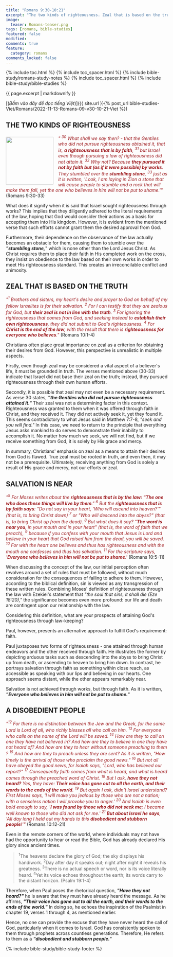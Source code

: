 ```yaml
---
title: "Romans 9:30-10:21"
excerpt: "The two kinds of righteousness. Zeal that is based on the truth. Salvation is near. A disobedient people."
image:
  teaser: Romans-teaser.png
tags: [romans, bible-studies]
featured: false
modified:
comments: true
feature:
  category: romans
comments_locked: false
---
```


{% include toc.html %}
{% include toc_spacer.html %}
{% include bible-study/romans-study-notes %}
{% include toc_spacer.html %}
{% include bible-study/bible-studies %}

{{ page.excerpt | markdownify }}

[(<em>Bấm vào đây để đọc tiếng Việt</em>)]({{ site.url }}{% post_url bible-studies-Viet/Romans/2022-11-13-Romans-09-v30-10-21-Viet %})

## THE TWO KINDS OF RIGHTEOUSNESS

<div>
<p>
<img alt src="http://vacsf.org/assets/images/Romans-teaser-Viet.png" style="border: 0px none; margin: 7px 15px 0px 0px; max-width: 100%; height: 148px; padding: 0px; float: left;">
    <span style="color: rgb(159, 29, 33);"><i>" <sup>30</sup> What shall we say then? - that the Gentiles who did not pursue righteousness obtained it, that is, <strong>a righteousness that is by faith</strong>,  <sup>31</sup> but Israel even though pursuing a law of righteousness did not attain it.  <sup>32</sup> Why not? Because <strong>they pursued it not by faith but (as if it were possible) by works</strong>. They stumbled over the <strong>stumbling stone</strong>,  <sup>33</sup> just as it is written, 'Look, I am laying in Zion a stone that will cause people to stumble and a rock that will make them fall, yet the one who believes in him will not be put to shame.'"</i></span> (Romans 9:30-33)</p>
</div>

What does it signify when it is said that Israel sought righteousness through works? This implies that they diligently adhered to the literal requirements of the law, hoping that God would consider their actions as a basis for accepting them into His kingdom. However, it is evident from the mentioned verse that such efforts cannot grant them the desired approval from God.

Furthermore, their dependence on the observance of the law actually becomes an obstacle for them, causing them to stumble over the ***"stumbling stone,***" which is none other than the Lord Jesus Christ. As Christ requires them to place their faith in His completed work on the cross, they insist on obedience to the law based on their own works in order to meet His righteousness standard. This creates an irreconcilable conflict and animosity.

## ZEAL THAT IS BASED ON THE TRUTH

<span style="color: rgb(159, 29, 33);">
<i>"<sup>1</sup> Brothers and sisters, my heart's desire and prayer to God on behalf of my fellow Israelites is for their salvation.  <sup>2</sup> For I can testify that they are zealous for God, but <strong>their zeal is not in line with the truth</strong>.  <sup>3</sup> For ignoring the righteousness that comes from God, and seeking instead to <strong>establish their own righteousness</strong>, they did not submit to God's righteousness.  <sup>4</sup> For <strong>Christ is the end of the law</strong>, with the result that there is <strong>righteousness for everyone who believes</strong>."</i></span> (Romans 10:1-4)

Christians often place great importance on zeal as a criterion for obtaining their desires from God. However, this perspective is unrealistic in multiple aspects.

Firstly, even though zeal may be considered a vital aspect of a believer's life, it must be grounded in truth. The verses mentioned above (30-33) indicate that Israel did not base their zeal on the truth; instead, they pursued righteousness through their own human efforts.

Secondly, it is possible that zeal may not even be a necessary requirement. As verse 30 states, ***"the Gentiles who did not pursue righteousness attained it."*** Their zeal was not a determining factor in this context. Righteousness was granted to them when it was offered through faith in Christ, and they received it. They did not actively seek it, yet they found it. This seems contradictory to what Jesus said in Matthew 7:7-8, *"seek and you will find."* In this case, we need to return to the principle that everything Jesus asks mankind to do serves to demonstrate their inability to accomplish it. No matter how much we seek, we will not find, but if we receive something from God, it is solely by His grace and mercy.

In summary, Christians' emphasis on zeal as a means to attain their desires from God is flawed. True zeal must be rooted in truth, and even then, it may not be a prerequisite. Ultimately, receiving anything from God is solely a result of His grace and mercy, not our efforts or zeal.

## SALVATION IS NEAR

<span style="color: rgb(159, 29, 33);">
<i>"<sup>5</sup> For Moses writes about the <strong>righteousness that is by the law: "The one who does these things will live by them</strong>."  <sup>6</sup> But the <strong>righteousness that is by faith says</strong>: "Do not say in your heart, 'Who will ascend into heaven?'" (that is, to bring Christ down)  <sup>7</sup> or "Who will descend into the abyss?" (that is, to bring Christ up from the dead).  <sup>8</sup> But what does it say? "<strong>The word is near you</strong>, in your mouth and in your heart" (that is, the word of faith that we preach),  <sup>9</sup> because if you confess with your mouth that Jesus is Lord and believe in your heart that God raised him from the dead, you will be saved.  <sup>10</sup> For with the heart one believes and thus has righteousness and with the mouth one confesses and thus has salvation.  <sup>11</sup> For the scripture says, '<strong>Everyone who believes in him will not be put to shame</strong>.'</i></span> (Romans 10:5-11)

When discussing the concept of the law, our initial perception often revolves around a set of rules that must be followed, without much consideration for the consequences of failing to adhere to them. However, according to the biblical definition, sin is viewed as any transgression of these written rules. Combining Moses' definition of righteousness through the law with Ezekiel's statement that *"the soul that sins, it shall die (Eze 18:20),"* the significance becomes even more profound: our life and death are contingent upon our relationship with the law.

Considering this definition, what are your prospects of attaining God's righteousness through law-keeping?

Paul, however, presents an alternative approach to fulfill God's requirement: faith.

Paul juxtaposes two forms of righteousness - one attained through human endeavors and the other received through faith. He illustrates the former by depicting arduous tasks such as descending into the abyss to bring Christ up from death, or ascending to heaven to bring him down. In contrast, he portrays salvation through faith as something within close reach, as accessible as speaking with our lips and believing in our hearts. One approach seems distant, while the other appears remarkably near.

Salvation is not achieved through works, but through faith. As it is written, ***"Everyone who believes in him will not be put to shame."***

## A DISOBEDIENT PEOPLE

<span style="color: rgb(159, 29, 33);">
<i>"<sup>12</sup> For there is no distinction between the Jew and the Greek, for the same Lord is Lord of all, who richly blesses all who call on him.  <sup>13</sup> For everyone who calls on the name of the Lord will be saved.  <sup>14</sup> How are they to call on one they have not believed in? And how are they to believe in one they have not heard of? And how are they to hear without someone preaching to them ?  <sup>15</sup> And how are they to preach unless they are sent? As it is written, "How timely is the arrival of those who proclaim the good news."  <sup>16</sup> But not all have obeyed the good news, for Isaiah says, "Lord, who has believed our report?"  <sup>17</sup> Consequently faith comes from what is heard, and what is heard comes through the preached word of Christ. <sup>18</sup> But I ask, <strong>have they not heard?</strong> Yes, they have: <strong>Their voice has gone out to all the earth, and their words to the ends of the world</strong>.  <sup>19</sup> But again I ask, didn't Israel understand? First Moses says, 'I will make you jealous by those who are not a nation; with a senseless nation I will provoke you to anger.' <sup>20</sup> And Isaiah is even bold enough to say, '<strong>I was found by those who did not seek me</strong>; I became well known to those who did not ask for me.' <sup>21</sup> <strong>But about Israel he says</strong>, 'All day long I held out my hands to this <strong>disobedient and stubborn people</strong>!'"</i></span> (Romans 10:12-21)

Even in the remote corners of the world, where individuals may not have had the opportunity to hear or read the Bible, God has already declared His glory since ancient times.

> <sup>1</sup>The heavens declare the glory of God;  the sky displays his handiwork.  <sup>2</sup>Day after day it speaks out; night after night it reveals his greatness.  <sup>3</sup>There is no actual speech or word, 
> nor is its voice literally heard.  <sup>4</sup>Yet its voice echoes throughout the earth; 
> its words carry to the distant horizon. (Psalm 19:1-4)

Therefore, when Paul poses the rhetorical question, ***"Have they not heard?"*** he is aware that they must have already heard the message. As he affirms, ***"Their voice has gone out to all the earth, and their words to the ends of the world."*** In doing so, he echoes the inspiration of the Psalmist in chapter 19, verses 1 through 4, as mentioned earlier.

Hence, no one can provide the excuse that they have never heard the call of God, particularly when it comes to Israel. God has consistently spoken to them through prophets across countless generations. Therefore, He refers to them as a ***"disobedient and stubborn people."***

{% include bible-study/bible-study-footer %}

